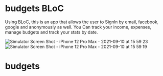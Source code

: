 # budgets BLoC

Using BLoC, this is an app that allows the user to SignIn by email, facebook, google and anonymously as well. You Can track your income, expenses, manage budgets and track your stats by date.

![Simulator Screen Shot - iPhone 12 Pro Max - 2021-09-10 at 15 59 23](https://user-images.githubusercontent.com/85323846/132917023-62bbefa7-8284-431e-ac49-1d73629118ae.png) ![Simulator Screen Shot - iPhone 12 Pro Max - 2021-09-10 at 15 59 19](https://user-images.githubusercontent.com/85323846/132917040-f2dc03fc-75cb-4425-888c-6f16a01f1352.png)


# budgets

